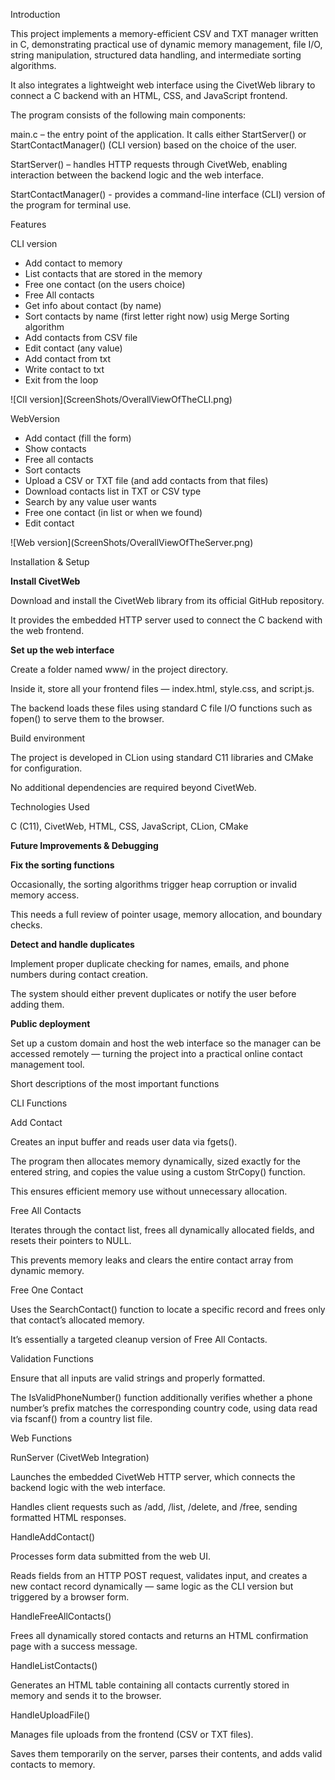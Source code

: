Introduction



This project implements a memory-efficient CSV and TXT manager written in C, demonstrating practical use of dynamic memory management, file I/O, string manipulation, structured data handling, and intermediate sorting algorithms.

It also integrates a lightweight web interface using the CivetWeb library to connect a C backend with an HTML, CSS, and JavaScript frontend.



The program consists of the following main components:



main.c – the entry point of the application. It calls either StartServer() or StartContactManager() (CLI version) based on the choice of the user.



StartServer() – handles HTTP requests through CivetWeb, enabling interaction between the backend logic and the web interface.



StartContactManager() - provides a command-line interface (CLI) version of the program for terminal use.



Features



CLI version

* Add contact to memory
* List contacts that are stored in the memory 
* Free one contact (on the users choice)
* Free All contacts
* Get info about contact (by name) 
* Sort contacts by name (first letter right now) usig Merge Sorting algorithm
* Add contacts from CSV file 
* Edit contact (any value)
* Add contact from txt
* Write contact to txt
* Exit from the loop





!\[ClI version](ScreenShots/OverallViewOfTheCLI.png)



WebVersion 

* Add contact (fill the form) 
* Show contacts 
* Free all contacts
* Sort contacts
* Upload a CSV or TXT file (and add contacts from that files)
* Download contacts list in TXT or CSV type
* Search by any value user wants 
* Free one contact (in list or when we found)
* Edit contact 





!\[Web version](ScreenShots/OverallViewOfTheServer.png)





Installation \& Setup



**Install CivetWeb**



Download and install the CivetWeb library from its official GitHub repository.

It provides the embedded HTTP server used to connect the C backend with the web frontend.



**Set up the web interface**



Create a folder named www/ in the project directory.

Inside it, store all your frontend files — index.html, style.css, and script.js.

The backend loads these files using standard C file I/O functions such as fopen() to serve them to the browser.



Build environment

The project is developed in CLion using standard C11 libraries and CMake for configuration.

No additional dependencies are required beyond CivetWeb.





Technologies Used 

C (C11), CivetWeb, HTML, CSS, JavaScript, CLion, CMake 



**Future Improvements \& Debugging**



**Fix the sorting functions**

Occasionally, the sorting algorithms trigger heap corruption or invalid memory access.

This needs a full review of pointer usage, memory allocation, and boundary checks.



**Detect and handle duplicates**

Implement proper duplicate checking for names, emails, and phone numbers during contact creation.

The system should either prevent duplicates or notify the user before adding them.



**Public deployment**

Set up a custom domain and host the web interface so the manager can be accessed remotely — turning the project into a practical online contact management tool.





Short descriptions of the most important functions



CLI Functions



Add Contact

Creates an input buffer and reads user data via fgets().

The program then allocates memory dynamically, sized exactly for the entered string, and copies the value using a custom StrCopy() function.

This ensures efficient memory use without unnecessary allocation.



Free All Contacts

Iterates through the contact list, frees all dynamically allocated fields, and resets their pointers to NULL.

This prevents memory leaks and clears the entire contact array from dynamic memory.



Free One Contact

Uses the SearchContact() function to locate a specific record and frees only that contact’s allocated memory.

It’s essentially a targeted cleanup version of Free All Contacts.



Validation Functions

Ensure that all inputs are valid strings and properly formatted.

The IsValidPhoneNumber() function additionally verifies whether a phone number’s prefix matches the corresponding country code, using data read via fscanf() from a country list file.



Web Functions



RunServer (CivetWeb Integration)

Launches the embedded CivetWeb HTTP server, which connects the backend logic with the web interface.

Handles client requests such as /add, /list, /delete, and /free, sending formatted HTML responses.



HandleAddContact()

Processes form data submitted from the web UI.

Reads fields from an HTTP POST request, validates input, and creates a new contact record dynamically — same logic as the CLI version but triggered by a browser form.



HandleFreeAllContacts()

Frees all dynamically stored contacts and returns an HTML confirmation page with a success message.



HandleListContacts()

Generates an HTML table containing all contacts currently stored in memory and sends it to the browser.



HandleUploadFile()

Manages file uploads from the frontend (CSV or TXT files).

Saves them temporarily on the server, parses their contents, and adds valid contacts to memory.













